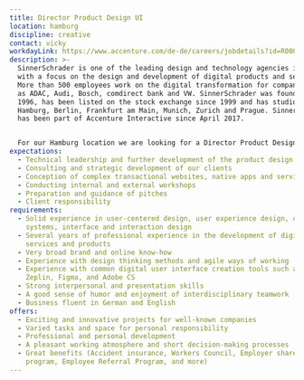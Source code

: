 ```yaml
---
title: Director Product Design UI
location: hamburg
discipline: creative
contact: vicky
workdayLink: https://www.accenture.com/de-de/careers/jobdetails?id=R00055658_de&title=Director+Product+Design+UI+(f%2fm%2fd%2f-)+%7c+SinnerSchrader
description: >-
  SinnerSchrader is one of the leading design and technology agencies in Europe
  with a focus on the design and development of digital products and services.
  More than 500 employees work on the digital transformation for companies such
  as ADAC, Audi, Bosch, comdirect bank and VW. SinnerSchrader was founded in
  1996, has been listed on the stock exchange since 1999 and has studios in
  Hamburg, Berlin, Frankfurt am Main, Munich, Zurich and Prague. SinnerSchrader
  has been part of Accenture Interactive since April 2017.


  For our Hamburg location we are looking for a Director Product Design UI (f/m/d/-).
expectations:
  - Technical leadership and further development of the product design team
  - Consulting and strategic development of our clients
  - Conception of complex transactional websites, native apps and services
  - Conducting internal and external workshops
  - Preparation and guidance of pitches
  - Client responsibility
requirements:
  - Solid experience in user-centered design, user experience design, design
    systems, interface and interaction design
  - Several years of professional experience in the development of digital
    services and products
  - Very broad brand and online know-how
  - Experience with design thinking methods and agile ways of working
  - Experience with common digital user interface creation tools such as Sketch,
    Zeplin, Figma, and Adobe CS
  - Strong interpersonal and presentation skills
  - A good sense of humor and enjoyment of interdisciplinary teamwork
  - Business fluent in German and English
offers:
  - Exciting and innovative projects for well-known companies
  - Varied tasks and space for personal responsibility
  - Professional and personal development
  - A pleasant working atmosphere and short decision-making processes
  - Great benefits (Accident insurance, Workers Council, Employer share purchase
    program, Employee Referral Program, and more)
---
```

